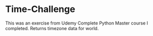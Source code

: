 # Time-Challenge
This was an exercise from Udemy Complete Python Master course I completed. Returns timezone data for world.
